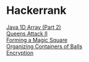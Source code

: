 # Hackerrank

<a href="https://www.hackerrank.com/challenges/java-1d-array/problem">Java 1D Array (Part 2)</a> <br>
<a href="https://www.hackerrank.com/challenges/queens-attack-2/problem">Queens Attack II</a> <br>
<a href="https://www.hackerrank.com/challenges/magic-square-forming/problem">Forming a Magic Square</a> <br>
<a href="https://www.hackerrank.com/challenges/organizing-containers-of-balls/problem">Organizing Containers of Balls</a> <br>
<a href="https://www.hackerrank.com/challenges/encryption/problem">Encryption</a> <br>